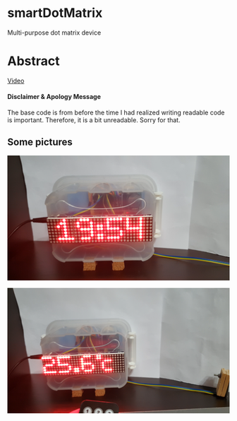 # smartDotMatrix
Multi-purpose dot matrix device
# Abstract
[Video](https://youtu.be/TJ-fudEhRcM)
#### Disclaimer & Apology Message
The base code is from before the time I had realized writing readable code is important. Therefore, it is a bit unreadable. Sorry for that.

## Some pictures

<img src="https://github.com/Mehmet-Emre-Dogan/smartDotMatrix/blob/main/clock.png"> </img>

<img src="https://github.com/Mehmet-Emre-Dogan/smartDotMatrix/blob/main/temperature.png"> </img>


